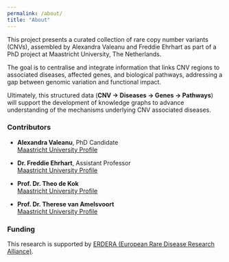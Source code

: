 ```yaml
---
permalink: /about/
title: "About"
---
```


This project presents a curated collection of rare copy number variants (CNVs), assembled by Alexandra Valeanu and Freddie Ehrhart as part of a PhD project at Maastricht University, The Netherlands.

The goal is to centralise and integrate information that links CNV regions to associated diseases, affected genes, and biological pathways, addressing a gap between genomic variation and functional impact.

Ultimately, this structured data (**CNV → Diseases → Genes → Pathways**) will support the development of knowledge graphs to advance understanding of the mechanisms underlying CNV associated diseases.

### Contributors
- **Alexandra Valeanu**, PhD Candidate  
  <a href="https://www.maastrichtuniversity.nl/valeanu" target="_blank">Maastricht University Profile</a>

- **Dr. Freddie Ehrhart**, Assistant Professor  
  <a href="https://www.maastrichtuniversity.nl/f-ehrhart" target="_blank">Maastricht University Profile</a>

- **Prof. Dr. Theo de Kok**  
  <a href="https://www.maastrichtuniversity.nl/tmcm-de-kok" target="_blank">Maastricht University Profile</a>

- **Prof. Dr. Therese van Amelsvoort**  
  <a href="https://www.maastrichtuniversity.nl/tamj-van-amelsvoort" target="_blank">Maastricht University Profile</a>

### Funding
This research is supported by <a href="https://erdera.org/" target="_blank">ERDERA (European Rare Disease Research Alliance)</a>.